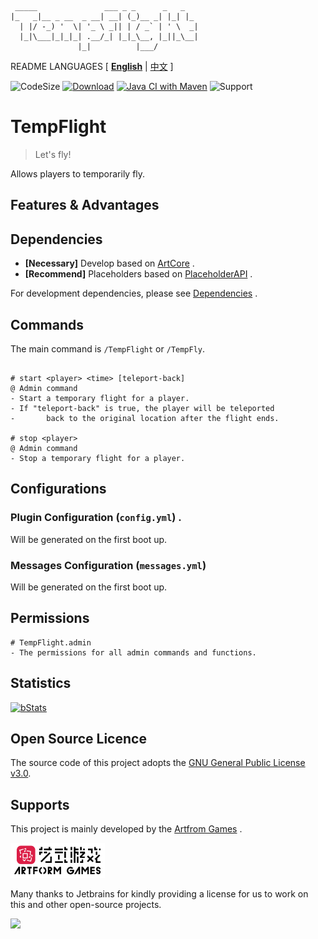 ```text
 _____               ___ _ _      _   _
|_   _|__ _ __  _ __| __| (_)__ _| |_| |_
  | |/ -_) '  \| '_ \ _|| | / _` | ' \  _|
  |_|\___|_|_|_| .__/_| |_|_\__, |_||_\__|
               |_|          |___/
```

README LANGUAGES [ [**English**](README.md) | [中文](README_CN.md)  ]

![CodeSize](https://img.shields.io/github/languages/code-size/ArtformGames/TempFlight)
[![Download](https://img.shields.io/github/downloads/ArtformGames/TempFlight/total)](https://github.com/ArtformGames/TempFlight/releases)
[![Java CI with Maven](https://github.com/ArtformGames/TempFlight/actions/workflows/maven.yml/badge.svg?branch=master)](https://github.com/ArtformGames//actions/workflows/maven.yml)
![Support](https://img.shields.io/badge/Minecraft-Java%201.16--Latest-green)

# **TempFlight**

> Let's fly!

Allows players to temporarily fly.

## Features & Advantages


## Dependencies

- **[Necessary]** Develop based on [ArtCore](https://github.com/ArtformGames/ArtCore) .
- **[Recommend]** Placeholders based on [PlaceholderAPI](https://www.spigotmc.org/resources/6245/) .

For development dependencies, please
see  [Dependencies](https://github.com/ArtformGames/TempFlight/network/dependencies) .

## Commands

The main command is `/TempFlight` or `/TempFly`.

```text

# start <player> <time> [teleport-back]
@ Admin command
- Start a temporary flight for a player.
- If "teleport-back" is true, the player will be teleported 
-       back to the original location after the flight ends.

# stop <player>
@ Admin command
- Stop a temporary flight for a player.

```

## Configurations

### Plugin Configuration (`config.yml`) .

Will be generated on the first boot up.

### Messages Configuration (`messages.yml`)

Will be generated on the first boot up.

## Permissions

```text
# TempFlight.admin
- The permissions for all admin commands and functions.
```

## Statistics

[![bStats](https://bstats.org/signatures/bukkit/TempFlight.svg)](https://bstats.org/plugin/bukkit/TempFlight/20647)

## Open Source Licence

The source code of this project adopts the [GNU General Public License v3.0](https://opensource.org/licenses/GPL-3.0).

## Supports

This project is mainly developed by the [Artfrom Games](https://github.com/ArtformGames/) .

<img src="https://raw.githubusercontent.com/ArtformGames/.github/master/logo/logo_full.png" width="30%"  height="30%" alt="ArtformGames Logo">

Many thanks to Jetbrains for kindly providing a license for us to work on this and other open-source projects.  

[![](https://resources.jetbrains.com/storage/products/company/brand/logos/jb_beam.svg)](https://www.jetbrains.com/?from=https://github.com/ArtformGames/TempFlight)

